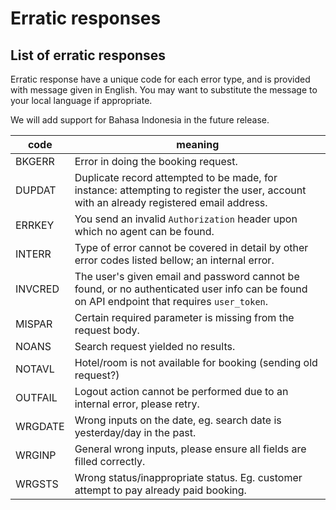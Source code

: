# Erratic responses

## List of erratic responses

Erratic response have a unique code for each error type, and is provided with
message given in English. You may want to substitute the message
to your local language if appropriate.

We will add support for Bahasa Indonesia in the future release.

code | meaning
---- | -------
BKGERR | Error in doing the booking request.
DUPDAT | Duplicate record attempted to be made, for instance: attempting to register the user, account with an already registered email address.
ERRKEY | You send an invalid `Authorization` header upon which no agent can be found.
INTERR | Type of error cannot be covered in detail by other error codes listed bellow; an internal error.
INVCRED | The user's given email and password cannot be found, or no authenticated user info can be found on API endpoint that requires `user_token`.
MISPAR | Certain required parameter is missing from the request body.
NOANS | Search request yielded no results.
NOTAVL | Hotel/room is not available for booking (sending old request?)
OUTFAIL | Logout action cannot be performed due to an internal error, please retry.
WRGDATE | Wrong inputs on the date, eg. search date is yesterday/day in the past.
WRGINP | General wrong inputs, please ensure all fields are filled correctly.
WRGSTS | Wrong status/inappropriate status. Eg. customer attempt to pay already paid booking.
